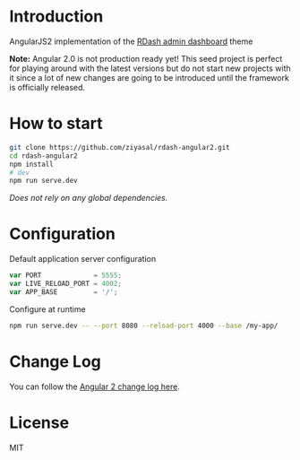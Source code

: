 # Introduction

AngularJS2 implementation of the [RDash admin dashboard](http://rdash.github.io) theme

**Note:** Angular 2.0 is not production ready yet! This seed project is perfect for playing around with the latest versions but do not start new projects with it since a lot of new changes are going to be introduced until the framework is officially released.

# How to start

```bash
git clone https://github.com/ziyasal/rdash-angular2.git
cd rdash-angular2
npm install
# dev
npm run serve.dev
```
_Does not rely on any global dependencies._

# Configuration

Default application server configuration

```javascript
var PORT             = 5555;
var LIVE_RELOAD_PORT = 4002;
var APP_BASE         = '/';
```

Configure at runtime

```bash
npm run serve.dev -- --port 8080 --reload-port 4000 --base /my-app/
```

# Change Log

You can follow the [Angular 2 change log here](https://github.com/angular/angular/blob/master/CHANGELOG.md).

# License

MIT
